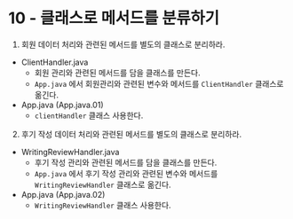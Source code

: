 # 10 - 클래스로 메서드를 분류하기

1) 회원 데이터 처리와 관련된 메서드를 별도의 클래스로 분리하라.

- ClientHandler.java
    - 회원 관리와 관련된 메서드를 담을 클래스를 만든다.
    - `App.java` 에서 회원관리와 관련된 변수와 메서드를 `ClientHandler` 클래스로 옮긴다.
- App.java (App.java.01)
    - `clientHandler` 클래스 사용한다.


2) 후기 작성 데이터 처리와 관련된 메서드를 별도의 클래스로 분리하라.

- WritingReviewHandler.java
    - 후기 작성 관리와 관련된 메서드를 담을 클래스를 만든다.
    - `App.java` 에서 후기 작성 관리와 관련된 변수와 메서드를 `WritingReviewHandler` 클래스로 옮긴다.
- App.java (App.java.02)
    - `WritingReviewHandler` 클래스 사용한다.